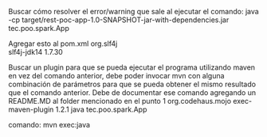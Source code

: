 Buscar cómo resolver el error/warning que sale al ejecutar el comando: java -cp target/rest-poc-app-1.0-SNAPSHOT-jar-with-dependencies.jar tec.poo.spark.App

Agregar esto al pom.xml
<dependency> 
    <groupId>org.slf4j</groupId>   
    <artifactId>slf4j-jdk14</artifactId>
    <version>1.7.30</version>     
</dependency>

Buscar un plugin para que se pueda ejecutar el programa utilizando maven en vez del comando anterior, debe poder invocar mvn con alguna combinación de parámetros para que se pueda obtener el mismo resultado que el comando anterior. Debe de documentar ese comando agregando un README.MD al folder mencionado en el punto 1
    <plugin>
        <groupId>org.codehaus.mojo</groupId>
        <artifactId>exec-maven-plugin</artifactId>
        <version>1.2.1</version>
        <executions>
            <execution>
                <goals>
                    <goal>java</goal>
                </goals>
            </execution>
        </executions>
        <configuration>
            <mainClass>tec.poo.spark.App</mainClass>
        </configuration>
    </plugin>

comando:
mvn exec:java